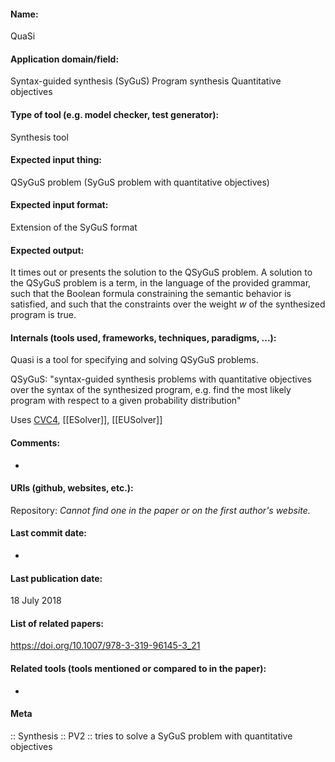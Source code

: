#### Name:
QuaSi

#### Application domain/field:
Syntax-guided synthesis (SyGuS)
Program synthesis
Quantitative objectives

#### Type of tool (e.g. model checker, test generator):
Synthesis tool

#### Expected input thing:
QSyGuS problem (SyGuS problem with quantitative objectives)

#### Expected input format:
Extension of the SyGuS format

#### Expected output:
It times out or presents the solution to the QSyGuS problem. 
A solution to the QSyGuS problem is a term, in the language of the provided grammar, such that the Boolean formula constraining the semantic behavior is satisfied, and such that the constraints over the weight $w$ of the synthesized program is true.

#### Internals (tools used, frameworks, techniques, paradigms, ...):
Quasi is a tool for specifying and solving QSyGuS problems.

QSyGuS: "syntax-guided synthesis problems with quantitative objectives over the syntax of the synthesized program, e.g. find the most likely program with respect to a given probability distribution"

Uses [CVC4](../Solvers/SMT/CVC4.md), [[ESolver]], [[EUSolver]]

#### Comments:
-

#### URIs (github, websites, etc.):
Repository: *Cannot find one in the paper or on the first author's website.*

#### Last commit date:
-

#### Last publication date:
18 July 2018

#### List of related papers:
https://doi.org/10.1007/978-3-319-96145-3_21

#### Related tools (tools mentioned or compared to in the paper):
-

#### Meta
:: Synthesis
:: PV2 :: tries to solve a SyGuS problem with quantitative objectives